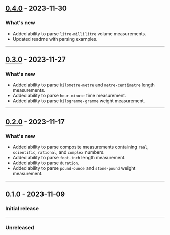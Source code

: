 ## [0.4.0](https://github.com/shivam091/composite_unit_measurements/compare/v0.2.0...v0.3.0) - 2023-11-30

### What's new

- Added ability to parse `litre-millilitre` volume measurements.
- Updated readme with parsing examples.

-----------

## [0.3.0](https://github.com/shivam091/composite_unit_measurements/compare/v0.2.0...v0.3.0) - 2023-11-27

### What's new

- Added ability to parse `kilometre-metre` and `metre-centimetre` length measurements.
- Added ability to parse `hour-minute` time measurement.
- Added ability to parse `kilogramme-gramme` weight measurement.

-----------

## [0.2.0](https://github.com/shivam091/composite_unit_measurements/compare/v0.1.0...v0.2.0) - 2023-11-17

### What's new

- Added ability to parse composite measurements containing `real`, `scientific`,
  `rational`, and `complex` numbers.
- Added ability to parse `foot-inch` length measurement.
- Added ability to parse `duration`.
- Added ability to parse `pound-ounce` and `stone-pound` weight measurement.

-----------

## 0.1.0 - 2023-11-09

### Initial release

-----------

### Unreleased
